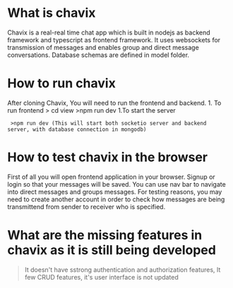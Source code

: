 # What is chavix
Chavix is a real-real time chat app which is built in nodejs as backend framework and typescript as frontend framework. It uses websockets for transmission of messages and enables group and direct message conversations. Database schemas are defined in model folder.

# How to run chavix

 After cloning Chavix, You will need to run the frontend and backend.
    1. To run frontend
      > cd view
      >npm run dev
   1.To start the server
   
     >npm run dev (This will start both socketio server and backend server, with database connection in mongodb)

 # How to test chavix in the browser

 First of all you will open frontend application in your browser. Signup or login so that your messages will be saved.
 You can use nav bar to navigate into direct messages and groups messages. For testing reasons, you may need to create another account in order to check how messages are being transmittend 
 from sender to receiver who is specified.

 # What are the missing features in chavix as it is still being developed
  > It doesn't have sstrong authentication and authorization features,
> It few CRUD features,
> it's user interface is not updated
> 
